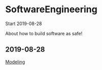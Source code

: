 # SoftwareEngineering
Start 2019-08-28  <br>

About how to build software as safe!


2019-08-28
---
[Modeling](./ObjectOrientedModeling.md)
